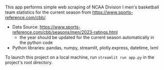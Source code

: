 
This app performs simple web scraping of NCAA Division I men's basketball team statistics for the current season from https://www.sports-reference.com/cbb/.
* Data Source: https://www.sports-reference.com/cbb/seasons/men/2023-ratings.html
    * the year should be updated for the current season automatically in the python code
* Python libraries: pandas, numpy, streamlit, plotly.express, datetime, lxml

To launch this project on a local machine, run `streamlit run app.py` in the project's root directory.
